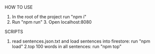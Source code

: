 HOW TO USE 
  1. In the root of the project run "npm i" 
  2. Run "npm run" 3. Open localhost:8080

SCRIPTS 
  1. read sentences.json.txt and load sentences into firestore:  run "npm load" 
  2.top 100 words in all sentences: run "npm top"